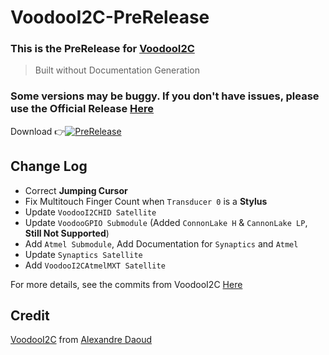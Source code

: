 # VoodooI2C-PreRelease

### This is the PreRelease for [VoodooI2C](https://github.com/alexandred/VoodooI2C)
> Built without Documentation Generation

### Some versions may be buggy. If you don't have issues, please use the **Official Release** [Here](https://github.com/alexandred/VoodooI2C/releases)

Download 👉[![PreRelease](https://img.shields.io/badge/PreRelease-2019.04.08-orange.svg)](https://github.com/williambj1/VoodooI2C-PreRelease/releases)

## Change Log

- Correct **Jumping Cursor**
- Fix Multitouch Finger Count when `Transducer 0` is a **Stylus**
- Update `VoodooI2CHID Satellite`
- Update `VoodooGPIO Submodule` (Added `ConnonLake H` & `CannonLake LP`, **Still Not Supported**)
- Add `Atmel Submodule`, Add Documentation for `Synaptics` and `Atmel`
- Update `Synaptics Satellite`
- Add `VoodooI2CAtmelMXT Satellite`

For more details, see the commits from VoodooI2C [Here](https://github.com/alexandred/VoodooI2C/commits/master)

## Credit
[VoodooI2C](https://github.com/alexandred/VoodooI2C) from [Alexandre Daoud](https://github.com/alexandred)
